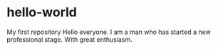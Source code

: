 # hello-world
My first repository
Hello everyone.
I am a man who has started a new professional stage. With great enthusiasm.
